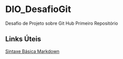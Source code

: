 # DIO_DesafioGit
Desafio de Projeto sobre Git Hub Primeiro Repositório

## Links Úteis
[Sintaxe Básica Markdown](https://www.markdownguide.org/)
